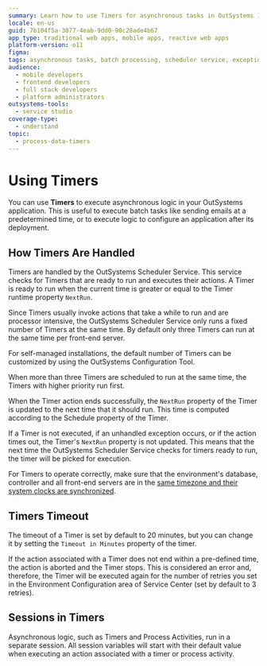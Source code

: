 ```yaml
---
summary: Learn how to use Timers for asynchronous tasks in OutSystems 11 (O11), managed by the OutSystems Scheduler Service.
locale: en-us
guid: 7b104f5a-3077-4eab-9dd0-90c28ade4b67
app_type: traditional web apps, mobile apps, reactive web apps
platform-version: o11
figma:
tags: asynchronous tasks, batch processing, scheduler service, exception handling, application configuration
audience:
  - mobile developers
  - frontend developers
  - full stack developers
  - platform administrators
outsystems-tools:
  - service studio
coverage-type:
  - understand
topic:
  - process-data-timers
---
```


# Using Timers

You can use **Timers** to execute asynchronous logic in your OutSystems application. This is useful to execute batch tasks like sending emails at a predetermined time, or to execute logic to configure an application after its deployment.

## How Timers Are Handled

Timers are handled by the OutSystems Scheduler Service. This service checks for Timers that are ready to run and executes their actions. A Timer is ready to run when the current time is greater or equal to the Timer runtime property `NextRun`.

Since Timers usually invoke actions that take a while to run and are processor intensive, the OutSystems Scheduler Service only runs a fixed number of Timers at the same time. By default only three Timers can run at the same time per front-end server.

<div class="info" markdown="1">

For self-managed installations, the default number of Timers can be customized by using the OutSystems Configuration Tool.

</div>

When more than three Timers are scheduled to run at the same time, the Timers with higher priority run first.

When the Timer action ends successfully, the `NextRun` property of the Timer is updated to the next time that it should run. This time is computed according to the Schedule property of the Timer.

If a Timer is not executed, if an unhandled exception occurs, or if the action times out, the Timer's `NextRun` property is not updated. This means that the next time the OutSystems Scheduler Service checks for timers ready to run, the timer will be picked for execution.

<div class="info" markdown="1">

For Timers to operate correctly, make sure that the environment's database, controller and all front-end servers are in the [same timezone and their system clocks are synchronized](https://success.outsystems.com/Support/Enterprise_Customers/Maintenance_and_Operations/Timezone_considerations_in_the_OutSystems_Platform).

</div>

## Timers Timeout

The timeout of a Timer is set by default to 20 minutes, but you can change it by setting the `Timeout in Minutes` property of the timer.

If the action associated with a Timer does not end within a pre-defined time, the action is aborted and the Timer stops. This is considered an error and, therefore, the Timer will be executed again for the number of retries you set in the Environment Configuration area of Service Center (set by default to 3 retries).

## Sessions in Timers

Asynchronous logic, such as Timers and Process Activities, run in a separate session. All session variables will start with their default value when executing an action associated with a timer or process activity.
